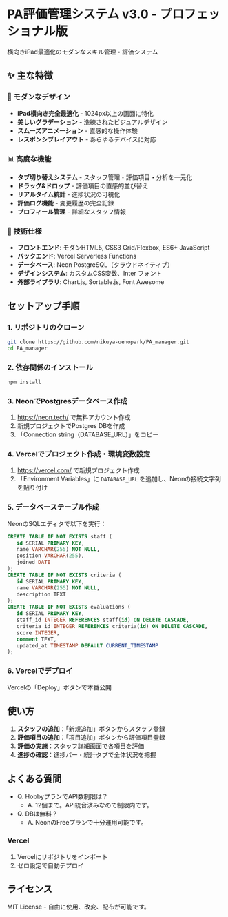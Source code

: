 # PA評価管理システム v3.0 - プロフェッショナル版

横向きiPad最適化のモダンなスキル管理・評価システム

## ✨ 主な特徴

### 🎨 モダンなデザイン
- **iPad横向き完全最適化** - 1024px以上の画面に特化
- **美しいグラデーション** - 洗練されたビジュアルデザイン
- **スムーズアニメーション** - 直感的な操作体験
- **レスポンシブレイアウト** - あらゆるデバイスに対応

### 📊 高度な機能
- **タブ切り替えシステム** - スタッフ管理・評価項目・分析を一元化
- **ドラッグ&ドロップ** - 評価項目の直感的並び替え
- **リアルタイム統計** - 進捗状況の可視化
- **評価ログ機能** - 変更履歴の完全記録
- **プロフィール管理** - 詳細なスタッフ情報

### 🚀 技術仕様
- **フロントエンド**: モダンHTML5, CSS3 Grid/Flexbox, ES6+ JavaScript
- **バックエンド**: Vercel Serverless Functions
- **データベース**: Neon PostgreSQL（クラウドネイティブ）
- **デザインシステム**: カスタムCSS変数、Inter フォント
- **外部ライブラリ**: Chart.js, Sortable.js, Font Awesome

## セットアップ手順

### 1. リポジトリのクローン
```bash
git clone https://github.com/nikuya-uenopark/PA_manager.git
cd PA_manager
```

### 2. 依存関係のインストール
```bash
npm install
```

### 3. NeonでPostgresデータベース作成
1. https://neon.tech/ で無料アカウント作成
2. 新規プロジェクトでPostgres DBを作成
3. 「Connection string（DATABASE_URL）」をコピー

### 4. Vercelでプロジェクト作成・環境変数設定
1. https://vercel.com/ で新規プロジェクト作成
2. 「Environment Variables」に `DATABASE_URL` を追加し、Neonの接続文字列を貼り付け

### 5. データベーステーブル作成
NeonのSQLエディタで以下を実行：
```sql
CREATE TABLE IF NOT EXISTS staff (
   id SERIAL PRIMARY KEY,
   name VARCHAR(255) NOT NULL,
   position VARCHAR(255),
   joined DATE
);
CREATE TABLE IF NOT EXISTS criteria (
   id SERIAL PRIMARY KEY,
   name VARCHAR(255) NOT NULL,
   description TEXT
);
CREATE TABLE IF NOT EXISTS evaluations (
   id SERIAL PRIMARY KEY,
   staff_id INTEGER REFERENCES staff(id) ON DELETE CASCADE,
   criteria_id INTEGER REFERENCES criteria(id) ON DELETE CASCADE,
   score INTEGER,
   comment TEXT,
   updated_at TIMESTAMP DEFAULT CURRENT_TIMESTAMP
);
```

### 6. Vercelでデプロイ
Vercelの「Deploy」ボタンで本番公開

## 使い方

1. **スタッフの追加**：「新規追加」ボタンからスタッフ登録
2. **評価項目の追加**：「項目追加」ボタンから評価項目登録
3. **評価の実施**：スタッフ詳細画面で各項目を評価
4. **進捗の確認**：進捗バー・統計タブで全体状況を把握

## よくある質問

- Q. HobbyプランでAPI数制限は？
   - A. 12個まで。API統合済みなので制限内です。
- Q. DBは無料？
   - A. NeonのFreeプランで十分運用可能です。

### Vercel
1. Vercelにリポジトリをインポート
2. ゼロ設定で自動デプロイ

## ライセンス

MIT License - 自由に使用、改変、配布が可能です。
